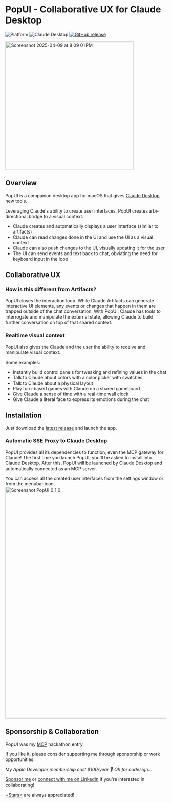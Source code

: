 # PopUI - Collaborative UX for Claude Desktop

![Platform](https://img.shields.io/badge/platform-macOS-lightgrey?logo=apple)
![Claude Desktop](https://img.shields.io/badge/Claude-Desktop-blueviolet)
[![GitHub release](https://img.shields.io/github/v/release/kelnishi/PopUI?label=release)](https://github.com/kelnishi/PopUI/releases/latest)

<img width="400" alt="Screenshot 2025-04-09 at 8 09 01 PM" src="https://github.com/user-attachments/assets/73a5ee83-db9d-40b4-9f3b-b64a5ac901fc" />

## Overview
PopUI is a companion desktop app for macOS that gives [Claude Desktop](https://claude.ai/download) new tools.

Leveraging Claude's ability to create user interfaces, PopUI creates a bi-directional bridge to a visual context.
- Claude creates and automatically displays a user interface (similar to artifacts)
- Claude can read changes done in the UI and use the UI as a visual context
- Claude can also push changes to the UI, visually updating it for the user
- The UI can send events and text back to chat, obviating the need for  keyboard input in the loop

## Collaborative UX
### How is this different from Artifacts?
PopUI closes the interaction loop. While Claude Artifacts can generate interactive UI elements, any events or changes that happen in them are trapped outside of the chat conversation. With PopUI, Claude has tools to interrogate and manipulate the external state, allowing Claude to build further conversation on top of that shared context.

### Realtime visual context
PopUI also gives the Claude and the user the ability to receive and manipulate visual context. 

Some examples:
- Instantly build control panels for tweaking and refining values in the chat
- Talk to Claude about colors with a color picker with swatches.
- Talk to Claude about a physical layout
- Play turn-based games with Claude on a shared gameboard
- Give Claude a sense of time with a real-time wall clock
- Give Claude a literal face to express its emotions during the chat

## Installation
Just download the [latest release](https://github.com/kelnishi/PopUI/releases/latest/) and launch the app.

### Automatic SSE Proxy to Claude Desktop
PopUI provides all its dependencies to function, even the MCP gateway for Claude!
The first time you launch PopUI, you'll be asked to install into Claude Desktop. After this, PopUI will be launched by Claude Desktop and automatically connected as an MCP server.

You can access all the created user interfaces from the settings window or from the menubar icon.
<img width="724" alt="Screenshot PopUI 0 1 0" src="https://github.com/user-attachments/assets/4ab95806-4a42-4768-9354-a95399045efb" />

## Sponsorship & Collaboration

PopUI was my [MCP](https://modelcontextprotocol.io/introduction) hackathon entry.

If you like it, please consider supporting me through sponsorship or work opportunities.

_My Apple Developer membership cost $100/year 💸 Oh for codesign..._ 

[Sponsor me](https://github.com/sponsors/kelnishi) or [connect with me on LinkedIn](https://www.linkedin.com/in/kelnishi) if you're interested in collaborating!

[⭐Stars⭐](https://github.com/kelnishi/PopUI/stargazers) are always appreciated!
